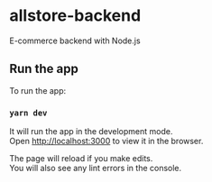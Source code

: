 # allstore-backend

E-commerce backend with Node.js

## Run the app

To run the app:

### `yarn dev`

It will run the app in the development mode.\
Open [http://localhost:3000](http://localhost:3000) to view it in the browser.

The page will reload if you make edits.\
You will also see any lint errors in the console.
